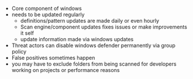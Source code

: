 * Core component of windows 
* needs to be updated regularly
	* definitions/pattern updates are made daily or even hourly
	* Scan engine/component updates fixes issues or make improvements it self
	* update information made via windows updates
* Threat actors can disable windows defender permanently via group policy 
* False positives sometimes happen 
* you may have to exclude folders from being scanned for developers working on projects or performance reasons  